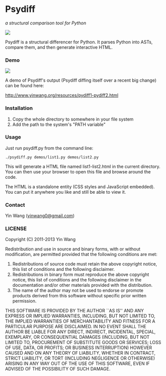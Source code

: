 Psydiff
=======

*a structural comparison tool for Python*

<a href="https://sourcegraph.com/github.com/yinwang0/psydiff">
<img src="https://sourcegraph.com/api/repos/github.com/yinwang0/psydiff/counters/views.png">
</a>


Psydiff is a structural differencer for Python. It parses Python into ASTs,
compare them, and then generate interactive HTML.


### Demo

<a href="http://www.yinwang.org/resources/pydiff1-pydiff2.html"><img src="http://yinwang0.files.wordpress.com/2013/07/psydiff2.gif?w=600"></a>

A demo of Psydiff's output (Psydiff diffing itself over a recent big change) can
be found here:

http://www.yinwang.org/resources/pydiff1-pydiff2.html



### Installation

1. Copy the whole directory to somewhere in your file system
2. Add the path to the system's "PATH variable"



### Usage

Just run psydiff.py from the command line:

    ./psydiff.py demos/list1.py demos/list2.py

This will generate a HTML file named list1-list2.html in the current directory.
You can then use your browser to open this file and browse around the code.

The HTML is a standalone entity (CSS styles and JavaScript embedded). You can
put it anywhere you like and still be able to view it.



### Contact

Yin Wang (yinwang0@gmail.com)



### LICENSE

Copyright (C) 2011-2013 Yin Wang

Redistribution and use in source and binary forms, with or without
modification, are permitted provided that the following conditions
are met:

1. Redistributions of source code must retain the above copyright
   notice, this list of conditions and the following disclaimer.
2. Redistributions in binary form must reproduce the above copyright
   notice, this list of conditions and the following disclaimer in the
   documentation and/or other materials provided with the distribution.
3. The name of the author may not be used to endorse or promote products
   derived from this software without specific prior written permission.

THIS SOFTWARE IS PROVIDED BY THE AUTHOR ``AS IS'' AND ANY EXPRESS OR
IMPLIED WARRANTIES, INCLUDING, BUT NOT LIMITED TO, THE IMPLIED WARRANTIES
OF MERCHANTABILITY AND FITNESS FOR A PARTICULAR PURPOSE ARE DISCLAIMED.
IN NO EVENT SHALL THE AUTHOR BE LIABLE FOR ANY DIRECT, INDIRECT,
INCIDENTAL, SPECIAL, EXEMPLARY, OR CONSEQUENTIAL DAMAGES (INCLUDING, BUT
NOT LIMITED TO, PROCUREMENT OF SUBSTITUTE GOODS OR SERVICES; LOSS OF USE,
DATA, OR PROFITS; OR BUSINESS INTERRUPTION) HOWEVER CAUSED AND ON ANY
THEORY OF LIABILITY, WHETHER IN CONTRACT, STRICT LIABILITY, OR TORT
(INCLUDING NEGLIGENCE OR OTHERWISE) ARISING IN ANY WAY OUT OF THE USE OF
THIS SOFTWARE, EVEN IF ADVISED OF THE POSSIBILITY OF SUCH DAMAGE.